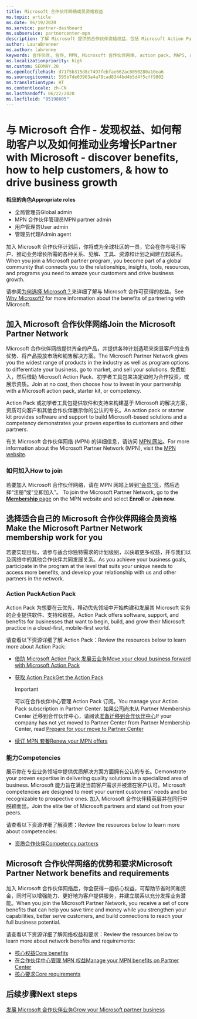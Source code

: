 ```yaml
---
title: Microsoft 合作伙伴网络成员资格权益
ms.topic: article
ms.date: 06/19/2020
ms.service: partner-dashboard
ms.subservice: partnercenter-mpn
description: 了解 Microsoft 提供的合作伙伴资格权益，包括 Microsoft Action Pack、资格，以及用于将产品投放市场和销售解决方案的计划选项。
author: LauraBrenner
ms.author: labrenne
keywords: 合作伙伴, 合作, MPN, Microsoft 合作伙伴网络, action pack, MAPS, action pack 订阅, 权益, MPN 权益, 会员, 银级, 金级, 资质
ms.localizationpriority: high
ms.custom: SEOMAY.20
ms.openlocfilehash: d71f5b315d8c7497febfae662ac8050280a10ea6
ms.sourcegitcommit: 595b7de03963a4a78cad8344bd4b5d4f5cff9802
ms.translationtype: HT
ms.contentlocale: zh-CN
ms.lasthandoff: 06/22/2020
ms.locfileid: "85198605"
---
```

# <a name="partner-with-microsoft---discover-benefits-how-to-help-customers--how-to-drive-business-growth"></a><span data-ttu-id="2b8a7-104">与 Microsoft 合作 - 发现权益、如何帮助客户以及如何推动业务增长</span><span class="sxs-lookup"><span data-stu-id="2b8a7-104">Partner with Microsoft - discover benefits, how to help customers, & how to drive business growth</span></span>

<span data-ttu-id="2b8a7-105">**相应的角色**</span><span class="sxs-lookup"><span data-stu-id="2b8a7-105">**Appropriate roles**</span></span>

- <span data-ttu-id="2b8a7-106">全局管理员</span><span class="sxs-lookup"><span data-stu-id="2b8a7-106">Global admin</span></span>
- <span data-ttu-id="2b8a7-107">MPN 合作伙伴管理员</span><span class="sxs-lookup"><span data-stu-id="2b8a7-107">MPN partner admin</span></span>
- <span data-ttu-id="2b8a7-108">用户管理员</span><span class="sxs-lookup"><span data-stu-id="2b8a7-108">User admin</span></span>
- <span data-ttu-id="2b8a7-109">管理员代理</span><span class="sxs-lookup"><span data-stu-id="2b8a7-109">Admin agent</span></span>

<span data-ttu-id="2b8a7-110">加入 Microsoft 合作伙伴计划后，你将成为全球社区的一员，它会在你与吸引客户、推动业务增长所需的各种关系、见解、工具、资源和计划之间建立起联系。</span><span class="sxs-lookup"><span data-stu-id="2b8a7-110">When you join a Microsoft partner program, you become part of a global community that connects you to the relationships, insights, tools, resources, and programs you need to amaze your customers and drive business growth.</span></span>

<span data-ttu-id="2b8a7-111">请参阅[为何选择 Microsoft？](https://partner.microsoft.com/business-opportunities/why-microsoft)来详细了解与 Microsoft 合作可获得的权益。</span><span class="sxs-lookup"><span data-stu-id="2b8a7-111">See [Why Microsoft?](https://partner.microsoft.com/business-opportunities/why-microsoft) for more information about the benefits of partnering with Microsoft.</span></span>

## <a name="join-the-microsoft-partner-network"></a><span data-ttu-id="2b8a7-112">加入 Microsoft 合作伙伴网络</span><span class="sxs-lookup"><span data-stu-id="2b8a7-112">Join the Microsoft Partner Network</span></span>

<span data-ttu-id="2b8a7-113">Microsoft 合作伙伴网络提供齐全的产品，并提供各种计划选项来突显客户的业务优势、将产品投放市场和销售解决方案。</span><span class="sxs-lookup"><span data-stu-id="2b8a7-113">The Microsoft Partner Network gives you the widest range of products in the industry as well as program options to differentiate your business, go to market, and sell your solutions.</span></span> <span data-ttu-id="2b8a7-114">免费加入，然后借助 Microsoft Action Pack、初学者工具包来决定如何为合作投资，或展示资质。</span><span class="sxs-lookup"><span data-stu-id="2b8a7-114">Join at no cost, then choose how to invest in your partnership with a Microsoft action pack, starter kit, or competency.</span></span>

<span data-ttu-id="2b8a7-115">Action Pack 或初学者工具包提供软件和支持来构建基于 Microsoft 的解决方案，资质可向客户和其他合作伙伴展示你的公认的专长。</span><span class="sxs-lookup"><span data-stu-id="2b8a7-115">An action pack or starter kit provides software and support to build Microsoft-based solutions and a competency demonstrates your proven expertise to customers and other partners.</span></span>

<span data-ttu-id="2b8a7-116">有关 Microsoft 合作伙伴网络 (MPN) 的详细信息，请访问 [MPN 网站](https://partner.microsoft.com/commercial)。</span><span class="sxs-lookup"><span data-stu-id="2b8a7-116">For more information about the Microsoft Partner Network (MPN), visit the [MPN website](https://partner.microsoft.com/commercial).</span></span>

### <a name="how-to-join"></a><span data-ttu-id="2b8a7-117">如何加入</span><span class="sxs-lookup"><span data-stu-id="2b8a7-117">How to join</span></span>

<span data-ttu-id="2b8a7-118">若要加入 Microsoft 合作伙伴网络，请在 MPN 网站上转到[“会员”页](https://partner.microsoft.com/membership)，然后选择“注册”或“立即加入”。  </span><span class="sxs-lookup"><span data-stu-id="2b8a7-118">To join the Microsoft Partner Network, go to the [**Membership** page](https://partner.microsoft.com/membership) on the MPN website and select **Enroll** or **Join now**.</span></span>

## <a name="make-the-microsoft-partner-network-membership-work-for-you"></a><span data-ttu-id="2b8a7-119">选择适合自己的 Microsoft 合作伙伴网络会员资格</span><span class="sxs-lookup"><span data-stu-id="2b8a7-119">Make the Microsoft Partner Network membership work for you</span></span>

<span data-ttu-id="2b8a7-120">若要实现目标，请参与适合你独特需求的计划级别，以获取更多权益，并与我们以及网络中的其他合作伙伴共同发展关系。</span><span class="sxs-lookup"><span data-stu-id="2b8a7-120">As you achieve your business goals, participate in the program at the level that suits your unique needs to access more benefits, and develop your relationship with us and other partners in the network.</span></span>

### <a name="action-pack"></a><span data-ttu-id="2b8a7-121">Action Pack</span><span class="sxs-lookup"><span data-stu-id="2b8a7-121">Action Pack</span></span>

<span data-ttu-id="2b8a7-122">Action Pack 为想要在云优先、移动优先领域中开始构建和发展其 Microsoft 实务的企业提供软件、支持和权益。</span><span class="sxs-lookup"><span data-stu-id="2b8a7-122">Action Pack offers software, support, and benefits for businesses that want to begin, build, and grow their Microsoft practice in a cloud-first, mobile-first world.</span></span>

<span data-ttu-id="2b8a7-123">请查看以下资源详细了解 Action Pack：</span><span class="sxs-lookup"><span data-stu-id="2b8a7-123">Review the resources below to learn more about Action Pack:</span></span>

- [<span data-ttu-id="2b8a7-124">借助 Microsoft Action Pack 发展云业务</span><span class="sxs-lookup"><span data-stu-id="2b8a7-124">Move your cloud business forward with Microsoft Action Pack</span></span>](https://partner.microsoft.com/membership/action-pack)

- [<span data-ttu-id="2b8a7-125">获取 Action Pack</span><span class="sxs-lookup"><span data-stu-id="2b8a7-125">Get the Action Pack</span></span>](mpn-get-action-pack.md)
  
    >[!IMPORTANT]
    ><span data-ttu-id="2b8a7-126">可以在合作伙伴中心管理 Action Pack 订阅。</span><span class="sxs-lookup"><span data-stu-id="2b8a7-126">You manage your Action Pack subscription in Partner Center.</span></span> <span data-ttu-id="2b8a7-127">如果公司尚未从 Partner Membership Center 迁移到合作伙伴中心，请阅读[准备迁移到合作伙伴中心](prepare-pmc-pc-migration.md)</span><span class="sxs-lookup"><span data-stu-id="2b8a7-127">If your company has not yet moved to Partner Center from Partner Membership Center, read [Prepare for your move to Partner Center](prepare-pmc-pc-migration.md)</span></span>  

- [<span data-ttu-id="2b8a7-128">续订 MPN 套餐</span><span class="sxs-lookup"><span data-stu-id="2b8a7-128">Renew your MPN offers</span></span>](renew-mpn-offers.md)

### <a name="competencies"></a><span data-ttu-id="2b8a7-129">能力</span><span class="sxs-lookup"><span data-stu-id="2b8a7-129">Competencies</span></span>

<span data-ttu-id="2b8a7-130">展示你在专业业务领域中提供优质解决方案方面拥有公认的专长。</span><span class="sxs-lookup"><span data-stu-id="2b8a7-130">Demonstrate your proven expertise in delivering quality solutions in a specialized area of business.</span></span> <span data-ttu-id="2b8a7-131">Microsoft 能力旨在满足当前客户需求并被潜在客户认可。</span><span class="sxs-lookup"><span data-stu-id="2b8a7-131">Microsoft competencies are designed to meet your current customers' needs and be recognizable to prospective ones.</span></span> <span data-ttu-id="2b8a7-132">加入 Microsoft 合作伙伴精英层并在同行中脱颖而出。</span><span class="sxs-lookup"><span data-stu-id="2b8a7-132">Join the elite tier of Microsoft partners and stand out from your peers.</span></span>

<span data-ttu-id="2b8a7-133">请查看以下资源详细了解资质：</span><span class="sxs-lookup"><span data-stu-id="2b8a7-133">Review the resources below to learn more about competencies:</span></span>

- [<span data-ttu-id="2b8a7-134">资质合作伙伴</span><span class="sxs-lookup"><span data-stu-id="2b8a7-134">Competency partners</span></span>](https://partner.microsoft.com/membership/competencies)

## <a name="microsoft-partner-network-benefits-and-requirements"></a><span data-ttu-id="2b8a7-135">Microsoft 合作伙伴网络的优势和要求</span><span class="sxs-lookup"><span data-stu-id="2b8a7-135">Microsoft Partner Network benefits and requirements</span></span>

<span data-ttu-id="2b8a7-136">加入 Microsoft 合作伙伴网络后，你会获得一组核心权益，可帮助节省时间和资金，同时可以增强能力、更好地为客户提供服务，并建立联系以充分发挥业务潜能。</span><span class="sxs-lookup"><span data-stu-id="2b8a7-136">When you join the Microsoft Partner Network, you receive a set of core benefits that can help you save time and money while you strengthen your capabilities, better serve customers, and build connections to reach your full business potential.</span></span>

<span data-ttu-id="2b8a7-137">请查看以下资源详细了解网络权益和要求：</span><span class="sxs-lookup"><span data-stu-id="2b8a7-137">Review the resources below to learn more about network benefits and requirements:</span></span>

- [<span data-ttu-id="2b8a7-138">核心权益</span><span class="sxs-lookup"><span data-stu-id="2b8a7-138">Core benefits</span></span>](https://partner.microsoft.com/membership/core-benefits#simple-tab-content-1)
- [<span data-ttu-id="2b8a7-139">在合作伙伴中心管理 MPN 权益</span><span class="sxs-lookup"><span data-stu-id="2b8a7-139">Manage your MPN benefits on Partner Center</span></span>](manage-your-partner-network-benefits.md)
- [<span data-ttu-id="2b8a7-140">核心要求</span><span class="sxs-lookup"><span data-stu-id="2b8a7-140">Core requirements</span></span>](https://partner.microsoft.com/membership/core-benefits#simple-tab-content-2)

## <a name="next-steps"></a><span data-ttu-id="2b8a7-141">后续步骤</span><span class="sxs-lookup"><span data-stu-id="2b8a7-141">Next steps</span></span>

[<span data-ttu-id="2b8a7-142">发展 Microsoft 合作伙伴业务</span><span class="sxs-lookup"><span data-stu-id="2b8a7-142">Grow your Microsoft partner business</span></span>](grow-your-business.md)
